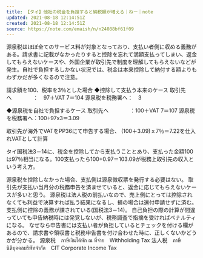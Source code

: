 ```yaml
---
title: 【タイ】他社の税金を負担すると納税額が増える｜ねー｜note
updated: 2021-08-18 12:14:51Z
created: 2021-08-18 12:14:51Z
source: https://note.com/emaish/n/n24088bf61f09
---
```


源泉税はほぼ全てのサービス料が対象となっており、支払い者側に収める義務がある。請求書に記載がなかったりすると控除を忘れて満額支払ってしまい、返金してもらえないケースや、外国企業が取引先で制度を理解してもらえないなどが発生。自社で負担するしかない状況では、税金は本来控除して納付する額よりもわずかだが多くなるので注意。

請求額を100、税率を3％とした場合
◆控除して支払う本来のケース
取引先へ　　　　：　97＋VAT 7＝104
源泉税を税務署へ：　3

◆源泉税を自社で負担するケース
取引先へ　　　　：100＋VAT 7＝107
源泉税を税務署へ：100÷97x3＝3.09

取引先が海外でVATをPP36にて申告する場合、
(100＋3.09)ｘ7％＝7.22を仕入れVATとして計算

タイ国税法3－14に、税金を控除してから支払うこととあり、支払った金額100は97％相当になる。100支払ったら100÷0.97＝103.09が税務上取引先の収入という考え方。

源泉税を控除しなかった場合、支払側は源泉徴収票を発行する必要はない。
取引先が支払い当月分の税務申告を済ませていると、返金に応じてもらえないケースが多いと思う。
源泉税は法人税の前払いなので、売上側にとっては控除されなくても利益で決算すれば払う結果になるし、損の場合は還付申請せずに済む。
支払側に控除の義務が課されている(国税法3－14)。
自己負担の際の計算が間違っていても申告納税時には発覚しないが、税務調査で指摘を受ければペナルティになる。
なぜなら申告書には支払い者が負担しているとチェックを付ける欄があるので、請求書や領収書と税務申告書を付け合わせた時に、正しくないかどうかが分かる。
源泉税　ภาษีเงินได้หัก ณ ที่จ่าย　Withholding Tax
法人税　ภาษีนิติบุคคลบริษัทจำกัด　CIT Corporate Income Tax